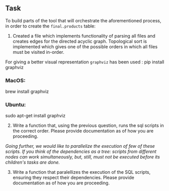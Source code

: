 

## Task

To build parts of the tool that will orchestrate the aforementioned process, in order to create the `final.products` table:


1. Created a file which implements functionality of parsing all files and creates edges for the directed acyclic graph. Topological sort is implemented which gives one of the possible orders in which all files must be visited in-order.

For giving a better visual representation `graphviz` has been used :
pip install graphviz
### MacOS:
brew install graphviz
### Ubuntu:
  sudo apt-get install graphviz

2. Write a function that, using the previous question, runs the sql scripts in the correct order. Please provide documentation as of how you are proceeding.

*Going further, we would like to parallelize the execution of few of these scripts. If you think of the dependencies as a tree: scripts from different nodes can work simultaneously, but, still, must not be executed before its children's tasks are done.*

3. Write a function that paralellizes the execution of the SQL scripts, ensuring they respect their dependencies. Please provide documentation as of how you are proceeding. 
